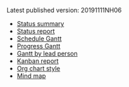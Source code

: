Latest published version: 20191111NH06
<ul>
<li><a href="/status/">Status summary</a></li>
<li><a href="/report/">Status report</a></li>
<li><a href="/schedule/">Schedule Gantt</a></li>
<li><a href="/progress/">Progress Gantt</a></li>
<li><a href="lead/">Gantt by lead person</a></li>
<li><a href="/kanban/">Kanban report</a></li>
<li><a href="/chart/">Org chart style</a></li>
<li><a href="/mindmap/">Mind map</a></li>
</ul>

